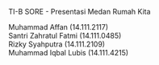 TI-B SORE - Presentasi Medan Rumah Kita<br>

Muhammad Affan (14.111.2117)<br>
Santri Zahratul Fatmi (14.111.0485)<br>
Rizky Syahputra (14.111.2109)<br>
Muhammad Iqbal Lubis (14.111.4215)<br>
